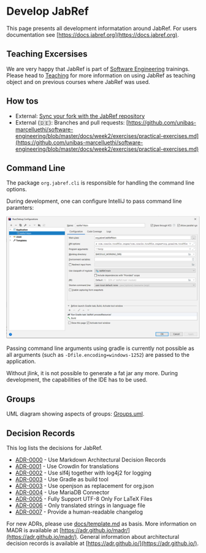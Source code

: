# Develop JabRef

This page presents all development informatation around JabRef. For users documentation see [https://docs.jabref.org](https://docs.jabref.org).

## Teaching Excersises

We are very happy that JabRef is part of [Software Engineering](https://en.wikipedia.org/wiki/Software_engineering) trainings.
Please head to [Teaching](teaching.md) for more information on using JabRef as teaching object and on previous courses where JabRef was used.

## How tos

* External: [Sync your fork with the JabRef repository](https://help.github.com/articles/syncing-a-fork/)
* External \(🇩🇪\): Branches and pull requests: [https://github.com/unibas-marcelluethi/software-engineering/blob/master/docs/week2/exercises/practical-exercises.md](https://github.com/unibas-marcelluethi/software-engineering/blob/master/docs/week2/exercises/practical-exercises.md)

## Command Line

The package `org.jabref.cli` is responsible for handling the command line options.

During development, one can configure IntelliJ to pass command line paramters:

![IntelliJ-run-configuration](.gitbook/assets/intellij-run-configuration-command-line%20%282%29.png)

Passing command line arguments using gradle is currently not possible as all arguments \(such as `-Dfile.encoding=windows-1252`\) are passed to the application.

Without jlink, it is not possible to generate a fat jar any more. During development, the capabilities of the IDE has to be used.

## Groups

UML diagram showing aspects of groups: [Groups.uml](https://github.com/JabRef/jabref/tree/ec47f2138b0550a4622872d455902443cd56d9cc/docs/Gropus.uml).

## Decision Records

This log lists the decisions for JabRef.

* [ADR-0000](https://github.com/JabRef/jabref/tree/ec47f2138b0550a4622872d455902443cd56d9cc/docs/0000-use-markdown-architectural-decision-records.md) - Use Markdown Architectural Decision Records
* [ADR-0001](https://github.com/JabRef/jabref/tree/ec47f2138b0550a4622872d455902443cd56d9cc/docs/0001-use-crowdin-for-translations.md) - Use Crowdin for translations
* [ADR-0002](https://github.com/JabRef/jabref/tree/ec47f2138b0550a4622872d455902443cd56d9cc/docs/0002-use-slf4j-for-logging.md) - Use slf4j together with log4j2 for logging
* [ADR-0003](https://github.com/JabRef/jabref/tree/ec47f2138b0550a4622872d455902443cd56d9cc/docs/0003-use-gradle-as-build-tool.md) - Use Gradle as build tool
* [ADR-0003](https://github.com/JabRef/jabref/tree/ec47f2138b0550a4622872d455902443cd56d9cc/docs/0003-use-openjson-as-replacement-for-org-json.md) - Use openjson as replacement for org.json
* [ADR-0004](https://github.com/JabRef/jabref/tree/ec47f2138b0550a4622872d455902443cd56d9cc/docs/0004-use-mariadb-connector.md) - Use MariaDB Connector
* [ADR-0005](https://github.com/JabRef/jabref/tree/ec47f2138b0550a4622872d455902443cd56d9cc/docs/0005-fully-support-utf8-only-for-latex-files.md) - Fully Support UTF-8 Only For LaTeX Files
* [ADR-0006](https://github.com/JabRef/jabref/tree/ec47f2138b0550a4622872d455902443cd56d9cc/docs/0006-only-translated-strings-in-language-file.md) - Only translated strings in language file
* [ADR-0007](https://github.com/JabRef/jabref/tree/ec47f2138b0550a4622872d455902443cd56d9cc/docs/0007-human-readable-changelog.md) - Provide a human-readable changelog

For new ADRs, please use [docs/template.md](https://github.com/JabRef/jabref/tree/ec47f2138b0550a4622872d455902443cd56d9cc/docs/docs/template.md) as basis. More information on MADR is available at [https://adr.github.io/madr/](https://adr.github.io/madr/). General information about architectural decision records is available at [https://adr.github.io/](https://adr.github.io/).

